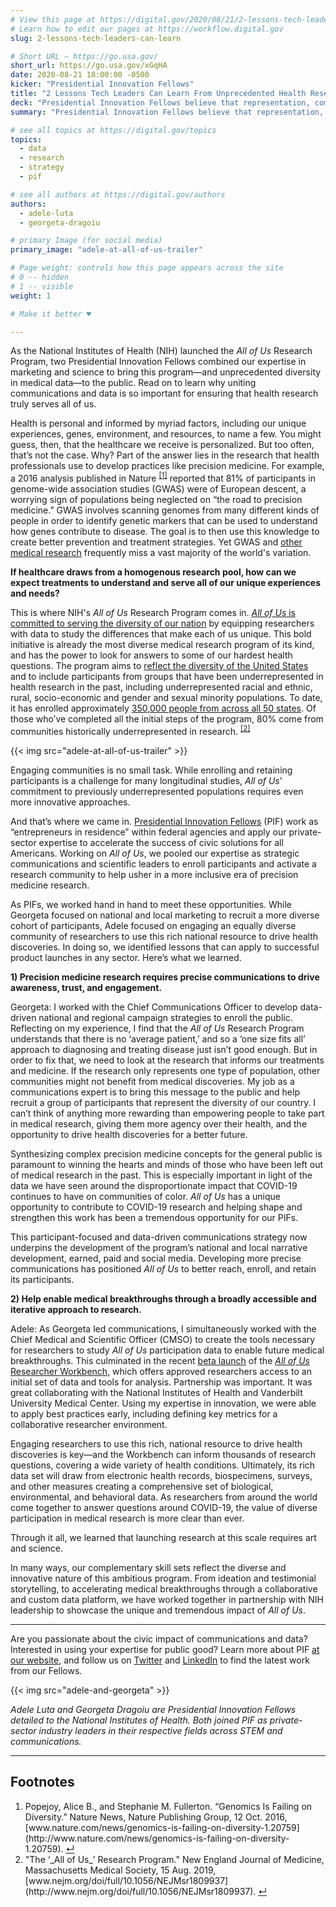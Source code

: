 ```yaml
---
# View this page at https://digital.gov/2020/08/21/2-lessons-tech-leaders-can-learn
# Learn how to edit our pages at https://workflow.digital.gov
slug: 2-lessons-tech-leaders-can-learn

# Short URL — https://go.usa.gov/
short_url: https://go.usa.gov/xGqHA
date: 2020-08-21 18:00:00 -0500
kicker: "Presidential Innovation Fellows"
title: "2 Lessons Tech Leaders Can Learn From Unprecedented Health Research"
deck: "Presidential Innovation Fellows believe that representation, communication, and data fuel a strong product launch. Here’s how we put them to work at the National Institutes of Health."
summary: "Presidential Innovation Fellows believe that representation, communication, and data fuel a strong product launch. Here’s how we put them to work at the National Institutes of Health."

# see all topics at https://digital.gov/topics
topics: 
  - data
  - research
  - strategy
  - pif

# see all authors at https://digital.gov/authors
authors: 
  - adele-luta
  - georgeta-dragoiu

# primary Image (for social media)
primary_image: "adele-at-all-of-us-trailer"

# Page weight: controls how this page appears across the site
# 0 -- hidden
# 1 -- visible
weight: 1

# Make it better ♥

---
```


As the National Institutes of Health (NIH) launched the _All of Us_ Research Program, two Presidential Innovation Fellows combined our expertise in marketing and science to bring this program&mdash;and unprecedented diversity in medical data&mdash;to the public. Read on to learn why uniting communications and data is so important for ensuring that health research truly serves all of us.

Health is personal and informed by myriad factors, including our unique experiences, genes, environment, and resources, to name a few. You might guess, then, that the healthcare we receive is personalized. But too often, that’s not the case. Why? Part of the answer lies in the research that health professionals use to develop practices like precision medicine. For example, a 2016 analysis published in Nature <sup><a aria-describedby="footnote-label" href="#fn1" id="footnotes-ref">[1]</a></sup> reported that 81% of participants in genome-wide association studies (GWAS) were of European descent, a worrying sign of populations being neglected on “the road to precision medicine.” GWAS involves scanning genomes from many different kinds of people in order to identify genetic markers that can be used to understand how genes contribute to disease. The goal is to then use this knowledge to create better prevention and treatment strategies. Yet GWAS and [other medical research](https://pubmed.ncbi.nlm.nih.gov/31415071/) frequently miss a vast majority of the world's variation. 

**If healthcare draws from a homogenous research pool, how can we expect treatments to understand and serve all of our unique experiences and needs?**

This is where NIH's _All of Us_ Research Program comes in. [_All of Us_ is committed to serving the diversity of our nation](https://allofus.nih.gov/about/diversity-and-inclusion) by equipping researchers with data to study the differences that make each of us unique. This bold initiative is already the most diverse medical research program of its kind, and has the power to look for answers to some of our hardest health questions. The program aims to [reflect the diversity of the United States](https://journals.plos.org/plosone/article?id=10.1371/journal.pone.0234962) and to include participants from groups that have been underrepresented in health research in the past, including underrepresented racial and ethnic, rural, socio-economic and gender and sexual minority populations. To date, it has enrolled approximately [350,000 people from across all 50 states](https://www.joinallofus.org/coronavirus). Of those who’ve completed all the initial steps of the program, 80% come from communities historically underrepresented in research. <sup><a aria-describedby="footnote-label" href="#fn2" id="footnotes-ref">[2]</a></sup>

{{< img src="adele-at-all-of-us-trailer" >}}

Engaging communities is no small task. While enrolling and retaining participants is a challenge for many longitudinal studies, _All of Us_' commitment to previously underrepresented populations requires even more innovative approaches. 

And that’s where we came in. [Presidential Innovation Fellows](https://www.presidentialinnovationfellows.gov/) (PIF) work as “entrepreneurs in residence” within federal agencies and apply our private-sector expertise to accelerate the success of civic solutions for all Americans. Working on _All of Us_, we pooled our expertise as strategic communications and scientific leaders to enroll participants and activate a research community to help usher in a more inclusive era of precision medicine research.  

As PIFs, we worked hand in hand to meet these opportunities. While Georgeta focused on national and local marketing to recruit a more diverse cohort of participants, Adele focused on engaging an equally diverse community of researchers to use this rich national resource to drive health discoveries. In doing so, we identified lessons that can apply to successful product launches in any sector. Here’s what we learned.

**1) Precision medicine research requires precise communications to drive awareness, trust, and engagement.**

Georgeta: I worked with the Chief Communications Officer to develop data-driven national and regional campaign strategies to enroll the public. Reflecting on my experience, I find that the _All of Us_ Research Program understands that there is no ‘average patient,’ and so a ‘one size fits all’ approach to diagnosing and treating disease just isn’t good enough. But in order to fix that, we need to look at the research that informs our treatments and medicine. If the research only represents one type of population, other communities might not benefit from medical discoveries. My job as a communications expert is to bring this message to the public and help recruit a group of participants that represent the diversity of our country. I can’t think of anything more rewarding than empowering people to take part in medical research, giving them more agency over their health, and the opportunity to drive health discoveries for a better future. 

Synthesizing complex precision medicine concepts for the general public is paramount to winning the hearts and minds of those who have been left out of medical research in the past. This is especially important in light of the data we have seen around the disproportionate impact that COVID-19 continues to have on communities of color. _All of Us_ has a unique opportunity to contribute to COVID-19 research and helping shape and strengthen this work has been a tremendous opportunity for our PIFs. 

This participant-focused and data-driven communications strategy now underpins the development of the program’s national and local narrative development, earned, paid and social media. Developing more precise communications has positioned _All of Us_ to better reach, enroll, and retain its participants. 

**2) Help enable medical breakthroughs through a broadly accessible and iterative approach to research.**

Adele: As Georgeta led communications, I simultaneously worked with the Chief Medical and Scientific Officer (CMSO) to create the tools necessary for researchers to study _All of Us_ participation data to enable future medical breakthroughs. This culminated in the recent [beta launch](https://allofus.nih.gov/news-events-and-media/announcements/all-us-research-program-begins-beta-testing-data-platform) of the [_All of Us_ Researcher Workbench](https://www.researchallofus.org/workbench/), which offers approved researchers access to an initial set of data and tools for analysis. Partnership was important. It was great collaborating with the National Institutes of Health and Vanderbilt University Medical Center. Using my expertise in innovation, we were able to apply best practices early, including defining key metrics for a collaborative researcher environment.

Engaging researchers to use this rich, national resource to drive health discoveries is key—and the Workbench can inform thousands of research questions, covering a wide variety of health conditions. Ultimately, its rich data set will draw from electronic health records, biospecimens, surveys, and other measures creating a comprehensive set of biological, environmental, and behavioral data. As researchers from around the world come together to answer questions around COVID-19, the value of diverse participation in medical research is more clear than ever. 

Through it all, we learned that launching research at this scale requires art and science. 

In many ways, our complementary skill sets reflect the diverse and innovative nature of this ambitious program. From ideation and testimonial storytelling, to accelerating medical breakthroughs through a collaborative and custom data platform, we have worked together in partnership with NIH leadership to showcase the unique and tremendous impact of _All of Us_. 

***

Are you passionate about the civic impact of communications and data? Interested in using your expertise for public good? Learn more about PIF [at our website](https://pif.gov), and follow us on [Twitter](https://www.twitter.com/PIFgov) and [LinkedIn](https://www.linkedin.com/company/white-house-presidential-innovation-fellows/) to find the latest work from our Fellows.

{{< img src="adele-and-georgeta" >}}

_Adele Luta and Georgeta Dragoiu are Presidential Innovation Fellows detailed to the National Institutes of Health. Both joined PIF as private-sector industry leaders in their respective fields across STEM and communications._

---
<footer>
<h2 id="footnote-label">Footnotes</h2>
<ol>
<li id="fn1">Popejoy, Alice B., and Stephanie M. Fullerton. “Genomics Is Failing on Diversity.” Nature News, Nature Publishing Group, 12 Oct. 2016, [www.nature.com/news/genomics-is-failing-on-diversity-1.20759](http://www.nature.com/news/genomics-is-failing-on-diversity-1.20759). <a href="#footnotes-ref" aria-label="Back to content">↵</a></li>
<li id="fn2">"The ‘_All of Us_’ Research Program." New England Journal of Medicine, Massachusetts Medical Society, 15 Aug. 2019, [www.nejm.org/doi/full/10.1056/NEJMsr1809937](http://www.nejm.org/doi/full/10.1056/NEJMsr1809937). <a href="#footnotes-ref" aria-label="Back to content">↵</a></li>
</ol>
<footer>
